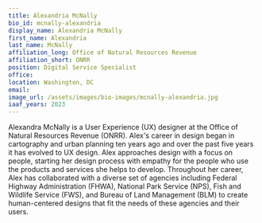 ```yaml
---
title: Alexandria McNally
bio_id: mcnally-alexandria
display_name: Alexandria McNally
first_name: Alexandria
last_name: McNally
affiliation_long: Office of Natural Resources Revenue
affiliation_short: ONRR
position: Digital Service Specialist
office: 
location: Washington, DC
email: 
image_url: /assets/images/bio-images/mcnally-alexandria.jpg
iaaf_years: 2023
---
```

Alexandra McNally is a User Experience (UX) designer at the Office of Natural Resources Revenue (ONRR). Alex's career in design began in cartography and urban planning ten years ago and over the past five years it has evolved to UX design. Alex approaches design with a focus on people, starting her design process with empathy for the people who use the products and services she helps to develop. Throughout her career, Alex has collaborated with a diverse set of agencies including Federal Highway Administration (FHWA), National Park Service (NPS), Fish and Wildlife Service (FWS), and Bureau of Land Management (BLM) to create human-centered designs that fit the needs of these agencies and their users.